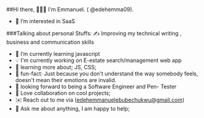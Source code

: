
##Hi there, 🙋🏾‍♂️ I'm Emmanuel. ( @edehemma09).
- 👀 I’m interested in SaaS

###Talking about personal Stuffs:
 ✍️ Improving my technical writing , business and communication skills  
-  🌱 I’m currently learning javascript  
-  💡 I'm currently working on E-estate search/management web app
-  🚀 learning more about; JS, CSS;
-  🎊 fun-fact: Just because you don't understand the way somebody feels, doesn't mean their emotions are invalid.
-  🎯 looking forward to being a Software Engineer and Pen- Tester
-  💞 Love collaboration on cool projects;
-  ✉️ Reach out to me via (edehemmanuelebubechukwu@gmail.com)
-  💬 Ask me about anything, I am happy to help;


